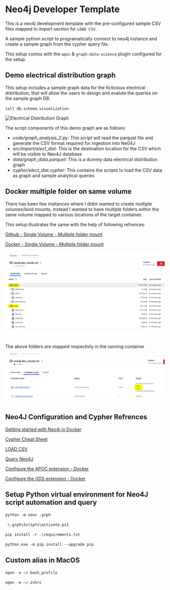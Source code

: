 # Neo4j Developer Template
This is a neo4j development template with the pre-configured sample CSV files mapped to import section for `LOAD CSV`. 

A sample python script to programatically connect to neo4j instance and create a sample graph from the cypher query file. 

This setup comes with the `apoc` & `graph-data-science` plugin configured for the setup.

## Demo electrical distribution graph
This setup includes a sample graph data for the ficticious electrical distribution, that will allow the users to design and evalute the queries on the sample graph DB. 

`call db.schema.visualization`

![Electrical Distribution Graph](img/Screenshot%202025-04-24%20at%202.35.23 pm.png)

The script components of this demo graph are as follows:
- *code/graph_analysis_2.py*: This script will read the parquet file and generate the CSV format required for ingestion into Ne04J
- *src/import/elect_dist*: This is the destination location for the CSV which will be  visible to Neo4J database
- *data/graph_data.parquet*: This is a dummy data electrical distribution graph 
- *cypher/elect_dist.cypher*: This contains the scripts to load the CSV data as graph and sample analytical queries


## Docker multiple folder on same volume

There has been few insitances where I didnt wanted to create multiple volumes/bind mounts, instead I wanted to have multiple folders within the same volume mapped to various locations of the target container. 

This setup illustrates the same with the help of following refrences:

[Github - Single Volume - Multiple folder mount](https://github.com/moby/moby/issues/47842)

[Docker - Single Volume - Multiple folder mount](https://forums.docker.com/t/volume-subpath-in-docker-compose/143463/5)

![Multiple folder in single volume](img/Docker_Desktop_J0iBjOJf85.png)

The above folders are mapped respectivly in the running container

![Multiple folder in single volume container mapping](img/Docker_Desktop_xfW9o1K4nJ.png)

## Neo4J Configuration and Cypher Refrences

[Getting started with Neo4j in Docker](https://neo4j.com/docs/operations-manual/current/docker/introduction/)

[Cypher Cheat Sheet](https://neo4j.com/docs/cypher-cheat-sheet/5/all/)

[LOAD CSV](https://neo4j.com/docs/cypher-manual/current/clauses/load-csv/)

[Query Neo4J](https://neo4j.com/docs/cypher-manual/current/clauses/)

[Configure the APOC extension - Docker](https://neo4j.com/docs/apoc/current/installation/#docker)

[Configure the GDS extension - Docker](https://neo4j.com/docs/graph-data-science/current/algorithms/)

## Setup Python virtual environment for Neo4J script automation and query

`python -m venv .grph`

`.\.grph\Scripts\activate.ps1`

`pip install -r .\requirements.txt`

`python.exe -m pip install --upgrade pip`

## Custom alias in MacOS 

`open -e ~/.bash_profile`

`open -e ~/.zshrc`